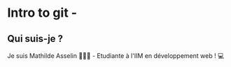 # Intro to git -

## Qui suis-je ?

Je suis Mathilde Asselin 🙋🏻‍♀️ - Etudiante à l'IIM en développement web ! 💻